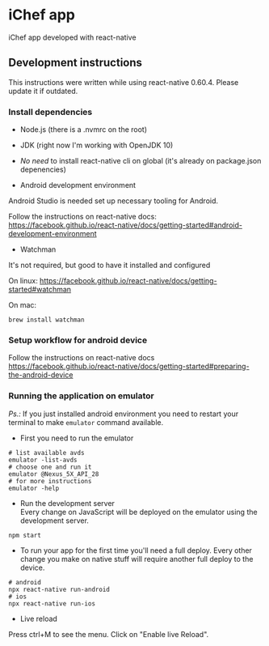 # iChef app

iChef app developed with react-native

## Development instructions

This instructions were written while using react-native 0.60.4. Please update it if outdated.

### Install dependencies

- Node.js (there is a .nvmrc on the root)
- JDK (right now I'm working with OpenJDK 10)
- _No need_ to install react-native cli on global (it's already on package.json depenencies)

- Android development environment

Android Studio is needed set up necessary tooling for Android.

Follow the instructions on react-native docs:  
https://facebook.github.io/react-native/docs/getting-started#android-development-environment

- Watchman

It's not required, but good to have it installed and configured

On linux:
https://facebook.github.io/react-native/docs/getting-started#watchman

On mac:

```shell
brew install watchman
```

### Setup workflow for android device

Follow the instructions on react-native docs
https://facebook.github.io/react-native/docs/getting-started#preparing-the-android-device

### Running the application on emulator

_Ps.:_ If you just installed android environment you need to restart your terminal to make `emulator` command available.

- First you need to run the emulator

```shell
# list available avds
emulator -list-avds
# choose one and run it
emulator @Nexus_5X_API_28
# for more instructions
emulator -help
```

- Run the development server  
  Every change on JavaScript will be deployed on the emulator using the development server.

```shell
npm start
```

- To run your app for the first time you'll need a full deploy. Every other change you make on native stuff will require another full deploy to the device.

```shell
# android
npx react-native run-android
# ios
npx react-native run-ios
```

- Live reload

Press ctrl+M to see the menu. Click on "Enable live Reload".
